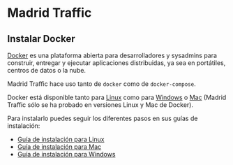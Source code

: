 # Madrid Traffic

## Instalar Docker

[Docker](https://www.docker.com/) es una plataforma abierta para desarrolladores y
sysadmins para construir, entregar y ejecutar aplicaciones distribuidas, ya sea en
portátiles, centros de datos o la nube.

Madrid Traffic hace uso tanto de `docker` como de `docker-compose`.

Docker está disponible tanto para [Linux](https://docs.docker.com/engine/installation/linux) como para [Windows](https://docs.docker.com/docker-for-windows/) o [Mac](https://docs.docker.com/docker-for-mac/) (Madrid Traffic
sólo se ha probado en versiones Linux y Mac de Docker).

Para instalarlo puedes seguir los diferentes pasos en sus guías de instalación:

- [Guía de instalación para Linux](https://docs.docker.com/engine/installation/linux)
- [Guía de instalación para Mac](https://docs.docker.com/docker-for-mac/)
- [Guía de instalación para Windows](https://docs.docker.com/docker-for-windows/)
